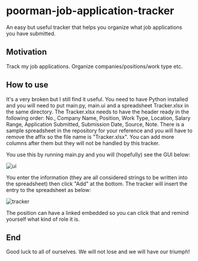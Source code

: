 # poorman-job-application-tracker
An easy but useful tracker that helps you organize what job applications you have submitted.

## Motivation
Track my job applications. Organize companies/positions/work type etc. 


## How to use
It's a very broken but I still find it useful. You need to have Python installed and you will need to put main.py, main.ui and a spreadsheet Tracker.xlsx in the same directory. The Tracker.xlsx needs to have the header ready in the following order: No., Company Name, Position, Work Type, Location, Salary Range, Application Submitted, Submission Date, Source, Note. There is a sample spreadsheet in the repository for your reference and you will have to remove the affix so the file name is "Tracker.xlsx". You can add more columns after them but they will not be handled by this tracker.

You use this by running main.py and you will (hopefully) see the GUI below:

![ui](https://user-images.githubusercontent.com/20996015/218830877-d311c144-0f96-4244-8afb-bc121811bbbf.JPG)

You enter the information (they are all considered strings to be written into the spreadsheet) then click "Add" at the bottom. The tracker will insert the entry to the spreadsheet as below:

![tracker](https://user-images.githubusercontent.com/20996015/218832077-2da17ccb-0eaf-4b58-b268-d74db19cce40.JPG)

The position can have a linked embedded so you can click that and remind yourself what kind of role it is.


## End
Good luck to all of ourselves. We will not lose and we will have our triumph!
